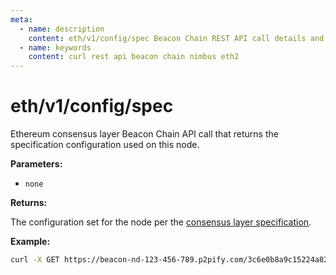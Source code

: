 ```yaml
---
meta:
  - name: description
    content: eth/v1/config/spec Beacon Chain REST API call details and examples.
  - name: keywords
    content: curl rest api beacon chain nimbus eth2
---
```


# eth/v1/config/spec

Ethereum consensus layer Beacon Chain API call that returns the specification configuration used on this node.

**Parameters:** 

* `none`

**Returns:** 

The configuration set for the node per the [consensus layer specification](https://github.com/ethereum/consensus-specs/).

**Example:**

``` sh
curl -X GET https://beacon-nd-123-456-789.p2pify.com/3c6e0b8a9c15224a8228b9a98ca1531d/eth/v1/config/spec
```
